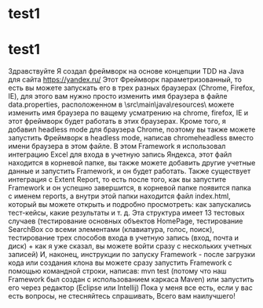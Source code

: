 # test1
# test1
Здравствуйте
Я создал фреймворк на основе концепции TDD на Java для сайта https://yandex.ru/
Этот Фреймворк параметризованный, то есть вы можете запускать его в трех разных браузерах (Chrome, Firefox, IE), для этого вам нужно просто изменить имя браузера в файле data.properties, расположенном в \src\main\java\resources\ можете изменить имя браузера по ващему усматрению на chrome, firefox, IE и этот фреймворк будет работать в этих браузерах. Кроме того, я добавил headless mode для браузера Chrome, поэтому вы также можете запустить Фреймворк в headless mode, написав chromeheadless вместо имени браузера в этом файле.
В этом Framework я использовал интеграцию Excel для входа в учетную запись Яндекса, этот файл находится в корневой папке, вы также можете добавить другие учетные данные и запустить Framework, и он будет работать.
Также существует интеграция с Extent Report, то есть после того, как вы запустите Framework и он успешно завершится, в корневой папке появится папка с именем reports, а внутри этой папки находится файл index.html, который вы можете открыть и подробно просмотреть: как запускались тест-кейсы, какие результаты и т. д.
Эта структура имеет 13 тестовых случаев (тестирование основных объектов HomePage, тестирование SearchBox со всеми элементами (клавиатура, голос, поиск), тестирование трех способов входа в учетную запись (вход, почта и диск) + как я уже сказал, вы можете войти сразу с нескольких учетных записей)
И, наконец, инструкции по запуску Framework - после загрузки кода или создания клона вы можете сразу запустить Framework с помощью командной строки, написав: mvn test (потому что наш Framework был создан с использованием каркаса Maven) или запустить его через редактор (Eclipse или Intellij)
Пока у меня все есть, если у вас есть вопросы, не стесняйтесь спрашивать, Всего вам наилучшего!
